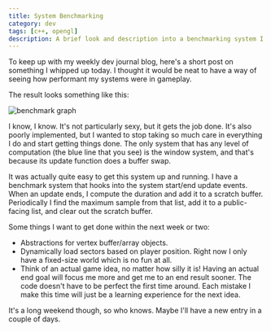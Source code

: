 ```yaml
---
title: System Benchmarking
category: dev
tags: [c++, opengl]
description: A brief look and description into a benchmarking system I created for my game engine.
---
```


To keep up with my weekly dev journal blog, here's a short post on something I whipped up today. I
thought it would be neat to have a way of seeing how performant my systems were in gameplay.

The result looks something like this:

![benchmark graph](/img/voxels/2014_05_24.png)

I know, I know. It's not particularly sexy, but it gets the job done. It's also poorly implemented,
but I wanted to stop taking so much care in everything I do and start getting things done. The only
system that has any level of computation (the blue line that you see) is the window system, and
that's because its update function does a buffer swap.

It was actually quite easy to get this system up and running. I have a benchmark system that hooks
into the system start/end update events. When an update ends, I compute the duration and add it to a
scratch buffer. Periodically I find the maximum sample from that list, add it to a public-facing
list, and clear out the scratch buffer.

Some things I want to get done within the next week or two:

- Abstractions for vertex buffer/array objects.
- Dynamically load sectors based on player position. Right now I only have a fixed-size world which
  is no fun at all.
- Think of an actual game idea, no matter how silly it is! Having an actual end goal will focus me
  more and get me to an end result sooner. The code doesn't have to be perfect the first time
  around. Each mistake I make this time will just be a learning experience for the next idea.

It's a long weekend though, so who knows. Maybe I'll have a new entry in a couple of days.
